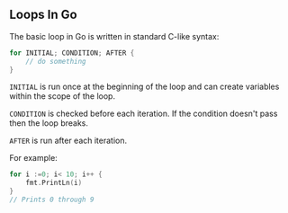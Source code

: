 ## Loops In Go

The basic loop in Go is written in standard C-like syntax:

```go
for INITIAL; CONDITION; AFTER {
    // do something
}
```

`INITIAL` is run once at the beginning of the loop and can create variables
within the scope of the loop.

`CONDITION` is checked before each iteration. If the condition doesn't pass then
the loop breaks.

`AFTER` is run after each iteration.

For example:

```go
for i :=0; i< 10; i++ {
    fmt.PrintLn(i)
}
// Prints 0 through 9
```
